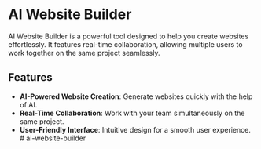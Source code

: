 # AI Website Builder

AI Website Builder is a powerful tool designed to help you create websites effortlessly. It features real-time collaboration, allowing multiple users to work together on the same project seamlessly.

## Features

- **AI-Powered Website Creation**: Generate websites quickly with the help of AI.
- **Real-Time Collaboration**: Work with your team simultaneously on the same project.
- **User-Friendly Interface**: Intuitive design for a smooth user experience.
#   a i - w e b s i t e - b u i l d e r  
 
